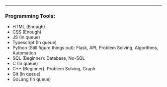 
---

### Programming Tools:

- HTML (Enough)
- CSS (Enough)
- JS (In queue)
- Typescript (In queue)
- Python (Still figure things out): Flask, API, Problem Solving, Algorithms, Automation
- SQL (Beginner): Database, No-SQL
- C (In queue)
- C++ (Beginner): Problem Solving, Graph 
- Git (In queue)
- GoLang (In queue)
